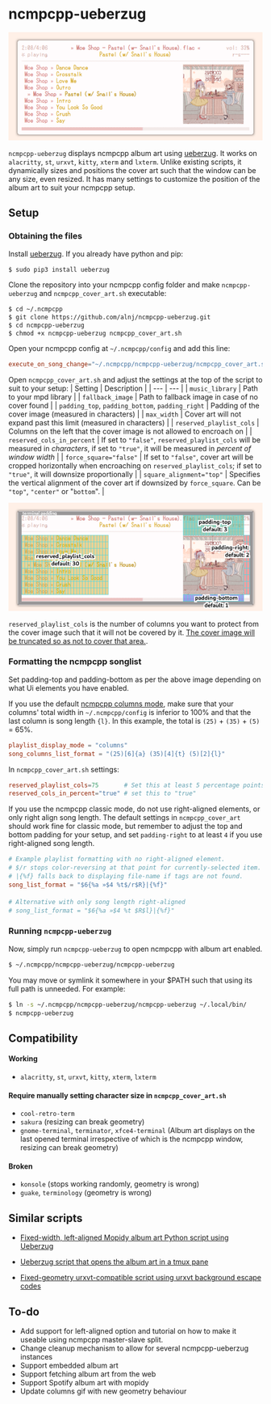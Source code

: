 # ncmpcpp-ueberzug

![ncmpcpp-ueberzug](img/demo.png)

`ncmpcpp-ueberzug` displays ncmpcpp album art using [ueberzug](https://github.com/seebye/ueberzug). It works on `alacritty`, `st`, `urxvt`,  `kitty`, `xterm` and `lxterm`. Unlike existing scripts, it dynamically sizes and positions the cover art such that the window can be any size, even resized. It has many settings to customize the position of the album art to suit your ncmpcpp setup.

## Setup

### Obtaining the files

Install [ueberzug](https://github.com/seebye/ueberzug). If you already have python and pip:

```
$ sudo pip3 install ueberzug
```

Clone the repository into your ncmpcpp config folder and make `ncmpcpp-ueberzug` and `ncmpcpp_cover_art.sh` executable: 
```
$ cd ~/.ncmpcpp
$ git clone https://github.com/alnj/ncmpcpp-ueberzug.git
$ cd ncmpcpp-ueberzug
$ chmod +x ncmpcpp-ueberzug ncmpcpp_cover_art.sh
```

Open your ncmpcpp config at `~/.ncmpcpp/config` and add this line: 
```toml
execute_on_song_change="~/.ncmpcpp/ncmpcpp-ueberzug/ncmpcpp_cover_art.sh"
```

Open `ncmpcpp_cover_art.sh` and adjust the settings at the top of the script to suit to your setup:
| Setting | Description |
| --- | --- |
| `music_library` | Path to your mpd library |
| `fallback_image` | Path to fallback image in case of no cover found |
| `padding_top`, `padding_bottom`, `padding_right` | Padding of the cover image (measured in characters) |
| `max_width` | Cover art will not expand past this limit (measured in characters) |
| `reserved_playlist_cols` | Columns on the left that the cover image is not allowed to encroach on |
| `reserved_cols_in_percent` | If set to `"false"`, `reserved_playlist_cols` will be measured in *characters*, if set to `"true"`, it will be measured in *percent of window width* |
| `force_square="false"` | If set to `"false"`, cover art will be cropped horizontally when encroaching on `reserved_playlist_cols`; if set to `"true"`, it will downsize proportionally |
| `square_alignment="top"` | Specifies the vertical alignment of the cover art if downsized by `force_square`. Can be `"top"`, `"center"` or "`bottom`". |

![ncmpcpp-ueberzug settings](img/settings_explained.png)

`reserved_playlist_cols` is the number of columns you want to protect from the cover image such that it will not be covered by it. [The cover image will be truncated so as not to cover that area.](img/truncate_reserved_cols.gif).

### Formatting the ncmpcpp songlist

Set padding-top and padding-bottom as per the above image depending on what Ui elements you have enabled.

If you use the default [ncmpcpp columns mode](img/ueberzug_columns_mode.gif), make sure that your columns' total width in `~/.ncmpcpp/config` is inferior to 100% and that the last column is song length `{l}`. In this example, the total is `(25)` + `(35)` + `(5)` = 65%.

```toml
playlist_display_mode = "columns"
song_columns_list_format = "(25)[6]{a} (35)[4]{t} (5)[2]{l}"
```

 In `ncmpcpp_cover_art.sh` settings:

```toml
reserved_playlist_cols=75       # Set this at least 5 percentage points above your columns' total
reserved_cols_in_percent="true" # set this to "true"
```

If you use the ncmpcpp classic mode, do not use right-aligned elements, or only right align song length. The default settings in `ncmpcpp_cover_art` should work fine for classic mode, but remember to adjust the top and bottom padding for your setup, and set `padding-right` to at least `4` if you use right-aligned song length.
```toml
# Example playlist formatting with no right-aligned element.
# $/r stops color-reversing at that point for currently-selected item.
# |{%f} falls back to displaying file-name if tags are not found.
song_list_format = "$6{%a »$4 %t$/r$R}|{%f}"

# Alternative with only song length right-aligned
# song_list_format = "$6{%a »$4 %t $R$l}|{%f}"
```

### Running `ncmpcpp-ueberzug`

Now, simply run `ncmpcpp-ueberzug` to open ncmpcpp with album art enabled.
```bash
$ ~/.ncmpcpp/ncmpcpp-ueberzug/ncmpcpp-ueberzug
``` 
You may move or symlink it somewhere in your $PATH such that using its full path is unneeded. For example:
```bash
$ ln -s ~/.ncmpcpp/ncmpcpp-ueberzug/ncmpcpp-ueberzug ~/.local/bin/
$ ncmpcpp-ueberzug
```




## Compatibility

#### Working
* `alacritty`, `st`, `urxvt`,  `kitty`, `xterm`, `lxterm`

#### Require manually setting character size in `ncmpcpp_cover_art.sh`
* `cool-retro-term` 
* `sakura` (resizing can break geometry)
* `gnome-terminal`, `terminator`, `xfce4-terminal`  (Album art displays on the last opened terminal irrespective of which is the ncmpcpp window, resizing can break geometry)

#### Broken
* `konsole` (stops working randomly, geometry is wrong)
* `guake`, `terminology` (geometry is wrong)


## Similar scripts
* [Fixed-width, left-aligned Mopidy album art Python script using Ueberzug](https://www.reddit.com/r/unixporn/comments/addcrf/oc_mopidy_album_art_using_ueberzug/)

* [Ueberzug script that opens the album art in a tmux pane](https://www.reddit.com/r/unixporn/comments/9bifne/ncmpcpp_with_cover_art_ueberzug_tmux_edition/)

* [Fixed-geometry urxvt-compatible script using urxvt background escape codes](https://gist.github.com/vlevit/4588882)



## To-do
* Add support for left-aligned option and tutorial on how to make it useable using ncmpcpp master-slave split.
* Change cleanup mechanism to allow for several ncmpcpp-ueberzug instances
* Support embedded album art
* Support fetching album art from the web
* Support Spotify album art with mopidy
* Update columns gif with new geometry behaviour
